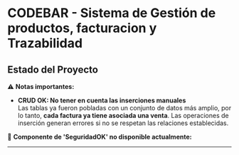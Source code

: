 # CODEBAR - Sistema de Gestión de productos, facturacion y Trazabilidad

## Estado del Proyecto

⚠️ **Notas importantes:**

- **CRUD OK: No tener en cuenta las inserciones manuales**  
  Las tablas ya fueron pobladas con un conjunto de datos más amplio, por lo tanto, **cada factura ya tiene asociada una venta**. Las operaciones de inserción generan errores si no se respetan las relaciones establecidas.

🚧 **Componente de 'SeguridadOK' no disponible actualmente:**  


---
